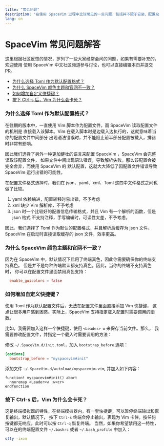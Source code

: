 ```yaml
---
title: "常见问题"
description: "在使用 SpaceVim 过程中比较常见的一些问题，包括并不限于安装、配置及使用。"
lang: cn
---
```


# SpaceVim 常见问题解答

这里根据社区反馈的情况，罗列了一些大家经常会问的问题，如果有需要补充的，欢迎使用
使用 SpaceVim 中文社区频道参与讨论，也可以直接编辑本页并提交 PR。


<!-- vim-markdown-toc GFM -->

- [为什么选择 Toml 作为默认配置格式？](#为什么选择-toml-作为默认配置格式)
- [为什么 SpaceVim 颜色主题和官网不一致？](#为什么-spacevim-颜色主题和官网不一致)
- [如何增加自定义快捷键？](#如何增加自定义快捷键)
- [按下 Ctrl-s 后，Vim 为什么会卡死？](#按下-ctrl-s-后vim-为什么会卡死)

<!-- vim-markdown-toc -->

### 为什么选择 Toml 作为默认配置格式？

在往期的版本中，一直使用 Vim 脚本作为配置文件，而 SpaceVim 读取配置文件的机制是
直接载入该脚本。Vim 在载入脚本时是边载入边执行的，这就意味着当你的配置文件中间部分
出现语法错误时，并不能阻止前半部分配置被载入，排错时非常有影响。

因此我们选择了另外一种更加健壮的语言来配置 SpaceVim ，SpaceVim 会完整读取该配置文件，
如果文件中间出现语法错误，导致解析失败。那么该配置会被完全舍弃，而使用 SpaceVim 的
默认配置，这就大大降低了因配置文件错误导致 SpaceVim 运行出错的可能性。

在配置文件格式选择时，我们在 json、yaml、xml、Toml 这四中文件格式之间也做了比较。

1. yaml 依赖缩进，配置转移时易出错，不予考虑
2. xml 缺少 Vim 解析库，不予考虑
3. json 时一个比较好的配置信息传输格式，并且 Vim 有一个解析的函数，但是 json 格式
不支持注释，手写编辑时，可读性太差，不予考虑。

因此，我们选择了 Toml 作为默认的配置格式，并且解析后缓存为 json 文件。SpaceVim
在启动时直接读取缓存的 json 文件，效率更高。

### 为什么 SpaceVim 颜色主题和官网不一致？

因为在 SpaceVim 中，默认情况下启用了终端真色，因此你需要确保你的终端支持真色。
但是并不是每种终端默认都支持真色。因此，当你的终端不支持真色时，
你可以在配置文件里面禁用真色支持：

```toml
  enable_guicolors = false
```

### 如何增加自定义快捷键？

使用 Toml 作为默认配置文件后，无法在配置文件里面直接添加 Vim 快捷键，
这点让很多用户感到困惑。实际上，SpaceVim 支持指定载入配置时需要调用的函数。

比如，我需要加入这样一个快捷键，使用 `<Leader> w` 来保存当前文件。那么，
我需要修改配置文件，并指定一个载入时需要调用的方法：

修改 `~/.SpaceVim.d/init.toml`，加入 `bootstrap_before` 选项：

```toml
[options]
  bootstrap_before = "myspacevim#init"
```

添加文件 `~/.SpaceVim.d/autoload/myspacevim.vim`, 并加入如下内容：


```vim
function! myspacevim#init() abort
  nnoremap <Leader>w :w<cr>
endfunction
```

### 按下 Ctrl-s 后，Vim 为什么会卡死？

这是终端模拟器的特性，在终端模拟器内，有一套快捷键，可以暂停终端输出和恢复输出，默认情况下，
按下 `Ctrl-s` 终端会停止输出，表现为 Vim 卡住，按任何按键都无响应。此时可以按 `Ctrl-q` 恢复终端。
当然，如果你希望禁用这一特性，可以在的终端配置文件 `~/.bashrc` 或者 `~/.bash_profile` 中加入：

```sh
stty -ixon
```
